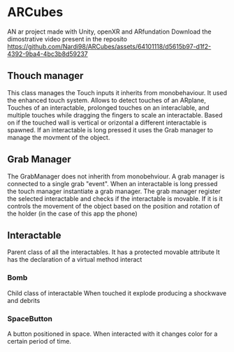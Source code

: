 # ARCubes
 AN ar project made with Unity, openXR and ARfundation
 Download the dimostrative video present in the reposito
https://github.com/Nardi98/ARCubes/assets/64101118/d5615b97-d1f2-4392-9ba4-4bc3b8d59237



## Thouch manager
This class manages the Touch inputs it inherits from monobehaviour. It used the enhanced touch system. 
Allows to detect touches of an ARplane, Touches of an interactable, prolonged touches on an interaclable, and multiple touches while dragging the fingers to scale an interactable. Based on if the touched wall is vertical or orizontal a different interactable is spawned. 
If an interactable is long pressed it uses the Grab manager to manage the movment of the object.

## Grab Manager
The GrabManager does not inherith from monobehviour. A grab manager is connected to a single grab "event". When an interactable is long pressed the touch manager instantiate a grab manager. 
The grab manager register the selected interactable and checks if the interactable is movable. If it is it controls the movement of the object based on the position and rotation of the holder
(in the case of this app the phone)

## Interactable
Parent class of all the interactables. 
It has a protected movable attribute 
It has the declaration of a virtual method interact

### Bomb
Child class of interactable
When touched it explode producing a shockwave and debrits

### SpaceButton
A button positioned in space. When interacted with it changes color for a certain period of time. 

